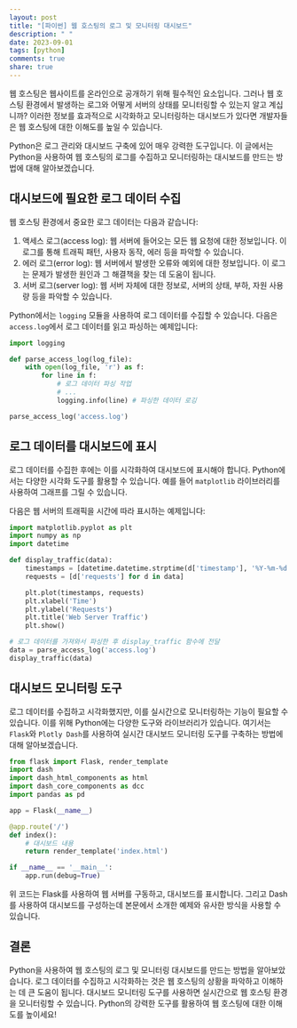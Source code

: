 ```yaml
---
layout: post
title: "[파이썬] 웹 호스팅의 로그 및 모니터링 대시보드"
description: " "
date: 2023-09-01
tags: [python]
comments: true
share: true
---
```


웹 호스팅은 웹사이트를 온라인으로 공개하기 위해 필수적인 요소입니다. 그러나 웹 호스팅 환경에서 발생하는 로그와 어떻게 서버의 상태를 모니터링할 수 있는지 알고 계십니까? 이러한 정보를 효과적으로 시각화하고 모니터링하는 대시보드가 있다면 개발자들은 웹 호스팅에 대한 이해도를 높일 수 있습니다.

Python은 로그 관리와 대시보드 구축에 있어 매우 강력한 도구입니다. 이 글에서는 Python을 사용하여 웹 호스팅의 로그를 수집하고 모니터링하는 대시보드를 만드는 방법에 대해 알아보겠습니다.

## 대시보드에 필요한 로그 데이터 수집

웹 호스팅 환경에서 중요한 로그 데이터는 다음과 같습니다:

1. 액세스 로그(access log): 웹 서버에 들어오는 모든 웹 요청에 대한 정보입니다. 이 로그를 통해 트래픽 패턴, 사용자 동작, 에러 등을 파악할 수 있습니다.
2. 에러 로그(error log): 웹 서버에서 발생한 오류와 예외에 대한 정보입니다. 이 로그는 문제가 발생한 원인과 그 해결책을 찾는 데 도움이 됩니다.
3. 서버 로그(server log): 웹 서버 자체에 대한 정보로, 서버의 상태, 부하, 자원 사용량 등을 파악할 수 있습니다.

Python에서는 `logging` 모듈을 사용하여 로그 데이터를 수집할 수 있습니다. 다음은 `access.log`에서 로그 데이터를 읽고 파싱하는 예제입니다:

```python
import logging

def parse_access_log(log_file):
    with open(log_file, 'r') as f:
        for line in f:
            # 로그 데이터 파싱 작업
            # ...
            logging.info(line) # 파싱한 데이터 로깅

parse_access_log('access.log')
```

## 로그 데이터를 대시보드에 표시

로그 데이터를 수집한 후에는 이를 시각화하여 대시보드에 표시해야 합니다. Python에서는 다양한 시각화 도구를 활용할 수 있습니다. 예를 들어 `matplotlib` 라이브러리를 사용하여 그래프를 그릴 수 있습니다.

다음은 웹 서버의 트래픽을 시간에 따라 표시하는 예제입니다:

```python
import matplotlib.pyplot as plt
import numpy as np
import datetime

def display_traffic(data):
    timestamps = [datetime.datetime.strptime(d['timestamp'], '%Y-%m-%d %H:%M:%S') for d in data]
    requests = [d['requests'] for d in data]

    plt.plot(timestamps, requests)
    plt.xlabel('Time')
    plt.ylabel('Requests')
    plt.title('Web Server Traffic')
    plt.show()

# 로그 데이터를 가져와서 파싱한 후 display_traffic 함수에 전달
data = parse_access_log('access.log')
display_traffic(data)
```

## 대시보드 모니터링 도구

로그 데이터를 수집하고 시각화했지만, 이를 실시간으로 모니터링하는 기능이 필요할 수 있습니다. 이를 위해 Python에는 다양한 도구와 라이브러리가 있습니다. 여기서는 `Flask`와 `Plotly Dash`를 사용하여 실시간 대시보드 모니터링 도구를 구축하는 방법에 대해 알아보겠습니다.

```python
from flask import Flask, render_template
import dash
import dash_html_components as html
import dash_core_components as dcc
import pandas as pd

app = Flask(__name__)

@app.route('/')
def index():
    # 대시보드 내용
    return render_template('index.html')

if __name__ == '__main__':
    app.run(debug=True)
```

위 코드는 Flask를 사용하여 웹 서버를 구동하고, 대시보드를 표시합니다. 그리고 Dash를 사용하여 대시보드를 구성하는데 본문에서 소개한 예제와 유사한 방식을 사용할 수 있습니다.

## 결론

Python을 사용하여 웹 호스팅의 로그 및 모니터링 대시보드를 만드는 방법을 알아보았습니다. 로그 데이터를 수집하고 시각화하는 것은 웹 호스팅의 상황을 파악하고 이해하는 데 큰 도움이 됩니다. 대시보드 모니터링 도구를 사용하면 실시간으로 웹 호스팅 환경을 모니터링할 수 있습니다. Python의 강력한 도구를 활용하여 웹 호스팅에 대한 이해도를 높이세요!